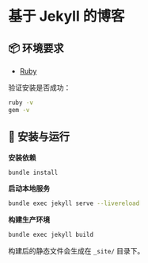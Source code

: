 # 基于 **Jekyll** 的博客

## 📦 环境要求

- [Ruby](https://rubyinstaller.org/downloads/)

验证安装是否成功：

```bash
ruby -v
gem -v
```

## 🚀 安装与运行

**安装依赖**

```bash
bundle install
```

**启动本地服务**

```bash
bundle exec jekyll serve --livereload
```

**构建生产环境**

```bash
bundle exec jekyll build
```

构建后的静态文件会生成在 `_site/` 目录下。
